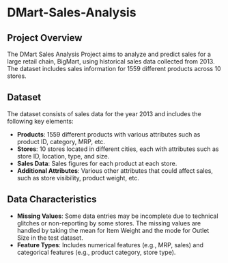 # DMart-Sales-Analysis

## Project Overview
The DMart Sales Analysis Project aims to analyze and predict sales for a large retail chain, BigMart, using historical sales data collected from 2013. The dataset includes sales information for 1559 different products across 10 stores.

## Dataset
The dataset consists of sales data for the year 2013 and includes the following key elements:
- **Products**: 1559 different products with various attributes such as product ID, category, MRP, etc.
- **Stores**: 10 stores located in different cities, each with attributes such as store ID, location, type, and size.
- **Sales Data**: Sales figures for each product at each store.
- **Additional Attributes**: Various other attributes that could affect sales, such as store visibility, product weight, etc.

## Data Characteristics
- **Missing Values**: Some data entries may be incomplete due to technical glitches or non-reporting by some stores. The missing values are handled by taking the mean for Item Weight and the mode for Outlet Size in the test dataset.
- **Feature Types**: Includes numerical features (e.g., MRP, sales) and categorical features (e.g., product category, store type).
